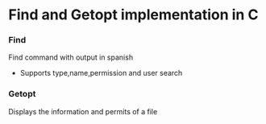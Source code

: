 # Find and Getopt implementation in C
### Find
Find command with output in spanish
* Supports type,name,permission and user search
### Getopt
Displays the information and permits of a file